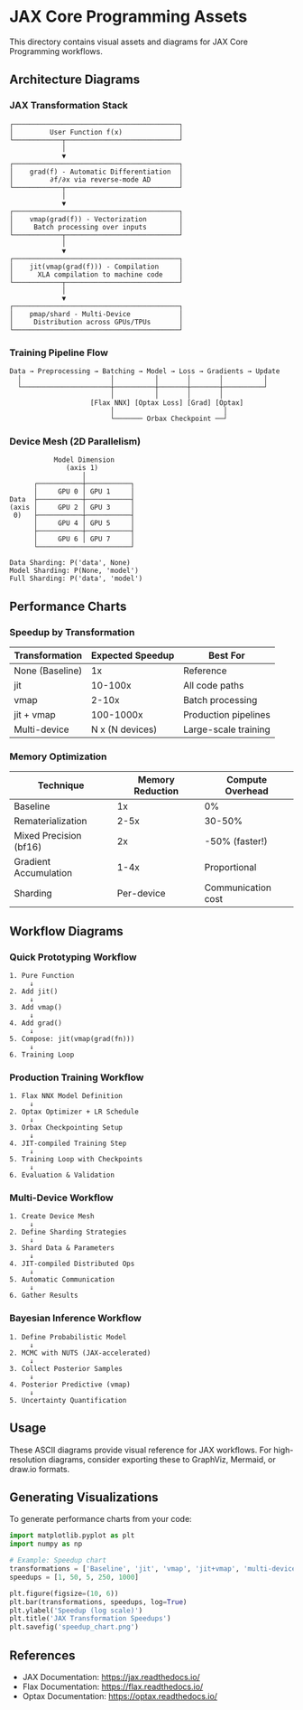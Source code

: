 # JAX Core Programming Assets

This directory contains visual assets and diagrams for JAX Core Programming workflows.

## Architecture Diagrams

### JAX Transformation Stack
```
┌─────────────────────────────────────────┐
│         User Function f(x)              │
└────────────┬────────────────────────────┘
             │
             ▼
┌─────────────────────────────────────────┐
│    grad(f) - Automatic Differentiation  │
│         ∂f/∂x via reverse-mode AD       │
└────────────┬────────────────────────────┘
             │
             ▼
┌─────────────────────────────────────────┐
│    vmap(grad(f)) - Vectorization        │
│     Batch processing over inputs        │
└────────────┬────────────────────────────┘
             │
             ▼
┌─────────────────────────────────────────┐
│    jit(vmap(grad(f))) - Compilation     │
│      XLA compilation to machine code    │
└────────────┬────────────────────────────┘
             │
             ▼
┌─────────────────────────────────────────┐
│    pmap/shard - Multi-Device            │
│     Distribution across GPUs/TPUs       │
└─────────────────────────────────────────┘
```

### Training Pipeline Flow

```
Data → Preprocessing → Batching → Model → Loss → Gradients → Update
  │                      │          │       │       │          │
  └──────────────────────┼──────────┼───────┼───────┼──────────┘
                         │          │       │       │
                    [Flax NNX] [Optax Loss] [Grad] [Optax]
                         │                           │
                         └─────── Orbax Checkpoint ──┘
```

### Device Mesh (2D Parallelism)

```
           Model Dimension
              (axis 1)
                  │
      ┌───────────┼───────────┐
      │     GPU 0 │ GPU 1     │
Data  ├───────────┼───────────┤
(axis │     GPU 2 │ GPU 3     │
 0)   ├───────────┼───────────┤
      │     GPU 4 │ GPU 5     │
      ├───────────┼───────────┤
      │     GPU 6 │ GPU 7     │
      └───────────────────────┘

Data Sharding: P('data', None)
Model Sharding: P(None, 'model')
Full Sharding: P('data', 'model')
```

## Performance Charts

### Speedup by Transformation

| Transformation | Expected Speedup | Best For |
|----------------|------------------|----------|
| None (Baseline) | 1x | Reference |
| jit | 10-100x | All code paths |
| vmap | 2-10x | Batch processing |
| jit + vmap | 100-1000x | Production pipelines |
| Multi-device | N x (N devices) | Large-scale training |

### Memory Optimization

| Technique | Memory Reduction | Compute Overhead |
|-----------|------------------|------------------|
| Baseline | 1x | 0% |
| Rematerialization | 2-5x | 30-50% |
| Mixed Precision (bf16) | 2x | -50% (faster!) |
| Gradient Accumulation | 1-4x | Proportional |
| Sharding | Per-device | Communication cost |

## Workflow Diagrams

### Quick Prototyping Workflow

```
1. Pure Function
     ↓
2. Add jit()
     ↓
3. Add vmap()
     ↓
4. Add grad()
     ↓
5. Compose: jit(vmap(grad(fn)))
     ↓
6. Training Loop
```

### Production Training Workflow

```
1. Flax NNX Model Definition
     ↓
2. Optax Optimizer + LR Schedule
     ↓
3. Orbax Checkpointing Setup
     ↓
4. JIT-compiled Training Step
     ↓
5. Training Loop with Checkpoints
     ↓
6. Evaluation & Validation
```

### Multi-Device Workflow

```
1. Create Device Mesh
     ↓
2. Define Sharding Strategies
     ↓
3. Shard Data & Parameters
     ↓
4. JIT-compiled Distributed Ops
     ↓
5. Automatic Communication
     ↓
6. Gather Results
```

### Bayesian Inference Workflow

```
1. Define Probabilistic Model
     ↓
2. MCMC with NUTS (JAX-accelerated)
     ↓
3. Collect Posterior Samples
     ↓
4. Posterior Predictive (vmap)
     ↓
5. Uncertainty Quantification
```

## Usage

These ASCII diagrams provide visual reference for JAX workflows. For high-resolution
diagrams, consider exporting these to GraphViz, Mermaid, or draw.io formats.

## Generating Visualizations

To generate performance charts from your code:

```python
import matplotlib.pyplot as plt
import numpy as np

# Example: Speedup chart
transformations = ['Baseline', 'jit', 'vmap', 'jit+vmap', 'multi-device']
speedups = [1, 50, 5, 250, 1000]

plt.figure(figsize=(10, 6))
plt.bar(transformations, speedups, log=True)
plt.ylabel('Speedup (log scale)')
plt.title('JAX Transformation Speedups')
plt.savefig('speedup_chart.png')
```

## References

- JAX Documentation: https://jax.readthedocs.io/
- Flax Documentation: https://flax.readthedocs.io/
- Optax Documentation: https://optax.readthedocs.io/
